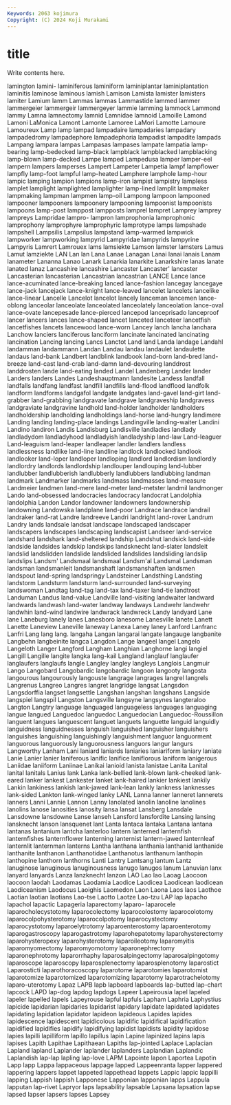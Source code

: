 ```yaml
---
Keywords: 2063 kojimura
Copyright: (C) 2024 Koji Murakami
---
```


# title

Write contents here.



 lamington lamini- laminiferous laminiform
laminiplantar laminiplantation laminitis laminose laminous lamish Lamison Lamista lamister lamisters
lamiter Lamium lamm Lammas lammas Lammastide lammed lammer lammergeier lammergeir
lammergeyer lammie lamming lammock Lammond lammy Lamna lamnectomy lamnid Lamnidae
lamnoid Lamoille Lamond Lamoni LaMonica Lamont Lamonte Lamoree LaMori Lamotte
Lamoure Lamoureux Lamp lamp lampad lampadaire lampadaries lampadary lampadedromy lampadephore
lampadephoria lampadist lampadite lampads Lampang lampara lampas Lampasas lampases lampate
lampatia lamp-bearing lamp-bedecked lamp-black lampblack lampblacked lampblacking lamp-blown lamp-decked Lampe
lamped Lampedusa lamper lamper-eel lampern lampers lamperses Lampert Lampeter Lampetia
lampf lampflower lampfly lamp-foot lampful lamp-heated Lamphere lamphole lamp-hour lampic
lamping lampion lampions lamp-iron lampist lampistry lampless lamplet lamplight lamplighted
lamplighter lamp-lined lamplit lampmaker lampmaking lampman lampmen lamp-oil Lampong lampoon
lampooned lampooner lampooners lampoonery lampooning lampoonist lampoonists lampoons lamp-post lamppost
lampposts lamprel lampret Lamprey lamprey lampreys Lampridae lampro- lampron lamprophonia
lamprophonic lamprophony lamprophyre lamprophyric lamprotype lamps lampshade lampshell Lampsilis Lampsilus
lampstand lamp-warmed lampwick lampworker lampworking lampyrid Lampyridae lampyrids lampyrine Lampyris
Lamrert Lamrouex lams lamsiekte Lamson lamster lamsters Lamus Lamut lamziekte
LAN Lan lan Lana Lanae Lanagan Lanai lanai lanais Lanam
lanameter Lananna Lanao Lanark Lanarkia lanarkite Lanarkshire lanas lanate lanated
lanaz Lancashire lancashire Lancaster Lancaster' lancaster Lancasterian lancasterian Lancastrian lancastrian
LANCE Lance lance lance-acuminated lance-breaking lanced lance-fashion lancegay lancegaye lance-jack
lancejack lance-knight lance-leaved lancelet lancelets lancelike lance-linear Lancelle Lancelot lancelot
lancely lanceman lancemen lance-oblong lanceolar lanceolate lanceolated lanceolately lanceolation lance-oval
lance-ovate lancepesade lance-pierced lancepod lanceprisado lanceproof lancer lancers lances lance-shaped
lancet lanceted lanceteer lancetfish lancetfishes lancets lancewood lance-worn Lancey lanch
lancha lanchara Lanchow lanciers lanciferous lanciform lancinate lancinated lancinating lancination
Lancing lancing Lancs Lanctot Land land Landa landage Landahl landamman
landammann Landan Landau landau landaulet landaulette landaus land-bank Landbert landblink
landbook land-born land-bred land-breeze land-cast land-crab land-damn land-devouring landdrost landdrosten
lande land-eating landed Landel Landenberg Lander lander Landers landers Landes
Landeshauptmann landesite Landess landfall landfalls landfang landfast landfill landfills land-flood
landflood landfolk landform landforms landgafol landgate landgates land-gavel land-girt land-grabber
land-grabbing landgravate landgrave landgraveship landgravess landgraviate landgravine landhold land-holder landholder
landholders landholdership landholding landholdings land-horse land-hungry landimere Landing landing landing-place
landings Landingville landing-waiter Landini Landino landiron Landis Landisburg Landisville landladies
landlady landladydom landladyhood landladyish landladyship land-law Land-leaguer Land-leaguism land-leaper landleaper
landler landlers landless landlessness landlike land-line landline landlock landlocked landlook
landlooker land-loper landloper landloping landlord landlordism landlordly landlordry landlords landlordship
landlouper landlouping land-lubber landlubber landlubberish landlubberly landlubbers landlubbing landman landmark
Landmarker landmarks landmass landmasses land-measure Landmeier landmen land-mere land-meter land-metster
landmil landmonger Lando land-obsessed landocracies landocracy landocrat Landolphia landolphia Landon
Landor landowner landowners landownership landowning Landowska landplane land-poor Landrace landrace
landrail landraker land-rat Landre landreeve Landri landright land-rover Landrum Landry
lands landsale landsat landscape landscaped landscaper landscapers landscapes landscaping landscapist
Landseer land-service landshard landshark land-sheltered landship Landshut landsick land-side landside
landsides landskip landskips landsknecht land-slater landsleit landslid landslidden landslide landslided
landslides landsliding landslip landslips Landsm' Landsmaal landsmaal Landsm'al Landsmal Landsman
landsman landsmanleit landsmanshaft landsmanshaften landsmen landspout land-spring landspringy Landsteiner Landsthing
Landsting landstorm Landsturm landsturm land-surrounded land-surveying landswoman Landtag land-tag land-tax
land-taxer land-tie landtrost Landuman Landus land-value Landville land-visiting landwaiter landward
landwards landwash land-water landway landways Landwehr landwehr landwhin land-wind landwire
landwrack landwreck Landy landyard Lane lane Laneburg lanely lanes Lanesboro
lanesome Lanesville lanete Lanett Lanette Laneview Laneville laneway Lanexa Laney
laney Lanford Lanfranc Lanfri Lang lang lang. langaha Langan langarai
langate langauge langbanite Langbehn langbeinite langca Langdon Lange langeel langel
Langelo Langeloth Langer Langford Langham Langhian Langhorne langi langiel Langill
Langille langite langka lang-kail Langland langlauf langlaufer langlaufers langlaufs langle
Langley langley langleys Langlois Langmuir Lango Langobard Langobardic langobardic langoon
langooty langosta langourous langourously langouste langrage langrages langrel langrels Langrenus
Langreo Langres langret langridge langsat Langsdon Langsdorffia langset langsettle Langshan
langshan langshans Langside langspiel langspil Langston Langsville langsyne langsynes langteraloo
Langton Langtry language languaged languageless languages languaging langue langued Languedoc
languedoc Languedocian Languedoc-Roussillon languent langues languescent languet languets languette languid
languidly languidness languidnesses languish languished languisher languishers languishes languishing languishingly
languishment languor languorment languorous languorously languorousness languors langur langurs Langworthy
Lanham Lani laniard laniards laniaries laniariform laniary laniate Lanie Lanier
lanier laniferous lanific lanifice laniflorous laniform lanigerous Laniidae laniiform Laniinae
Lanikai lanioid lanista lanistae Lanita Lanital lanital lanitals Lanius lank
Lanka lank-bellied lank-blown lank-cheeked lank-eared lanker lankest Lankester lanket lank-haired
lankier lankiest lankily Lankin lankiness lankish lank-jawed lank-lean lankly lankness
lanknesses lank-sided Lankton lank-winged lanky LANL Lanna lanner lanneret lannerets
lanners Lanni Lannie Lannon Lanny lanolated lanolin lanoline lanolines lanolins
lanose lanosities lanosity lansa lansat Lansberg Lansdale Lansdowne lansdowne Lanse
lanseh Lansford lansfordite Lansing lansing lansknecht lanson lansquenet lant Lanta
lantaca lantaka Lantana lantana lantanas lantanium lantcha lanterloo lantern lanterned
lanternfish lanternfishes lanternflower lanterning lanternist lantern-jawed lanternleaf lanternlit lanternman lanterns
Lantha lanthana lanthania lanthanid lanthanide lanthanite lanthanon Lanthanotidae Lanthanotus lanthanum
lanthopin lanthopine lanthorn lanthorns Lanti Lantry Lantsang lantum Lantz lanuginose
lanuginous lanuginousness lanugo lanugos lanum Lanuvian lanx lanyard lanyards Lanza
lanzknecht lanzon LAO Lao lao Laoag Laocoon laocoon laodah Laodamas
Laodamia Laodice Laodicea Laodicean laodicean Laodiceanism Laodocus Laoighis Laomedon Laon
Laona Laos laos Laothoe Laotian laotian laotians Lao-tse Laotto Laotze
Lao-tzu LAP lap lapacho lapachol lapactic Lapageria laparectomy laparo- laparocele
laparocholecystotomy laparocolectomy laparocolostomy laparocolotomy laparocolpohysterotomy laparocolpotomy laparocystectomy laparocystotomy laparoelytrotomy laparoenterostomy
laparoenterotomy laparogastroscopy laparogastrotomy laparohepatotomy laparohysterectomy laparohysteropexy laparohysterotomy laparoileotomy laparomyitis laparomyomectomy
laparomyomotomy laparonephrectomy laparonephrotomy laparorrhaphy laparosalpingectomy laparosalpingotomy laparoscope laparoscopy laparosplenectomy laparosplenotomy
laparostict Laparosticti laparothoracoscopy laparotome laparotomies laparotomist laparotomize laparotomized laparotomizing laparotomy
laparotrachelotomy laparo-uterotomy Lapaz LAPB lapb lapboard lapboards lap-butted lap-chart lapcock
LAPD lap-dog lapdog lapdogs Lapeer Lapeirousia lapel lapeled lapeler lapelled
lapels Lapeyrouse lapful lapfuls Lapham Laphria Laphystius lapicide lapidarian lapidaries
lapidarist lapidary lapidate lapidated lapidates lapidating lapidation lapidator lapideon lapideous
Lapides lapides lapidescence lapidescent lapidicolous lapidific lapidifical lapidification lapidified lapidifies
lapidify lapidifying lapidist lapidists lapidity lapidose lapies lapilli lapilliform lapillo
lapillus lapin Lapine lapinized lapins lapis lapises Lapith Lapithae Lapithaean
Lapiths lap-jointed Laplace Laplacian Lapland lapland Laplander laplander laplanders Laplandian
Laplandic Laplandish lap-lap lapling lap-love LAPM Lapointe lapon Laportea Lapotin
Lapp lapp Lappa lappaceous lappage lapped Lappeenranta lapper lappered lappering
lappers lappet lappeted lappethead lappets Lappic lappic lappilli lapping Lappish
lappish Lapponese Lapponian lapponian lapps Lappula lapputan lap-rivet Lapryor laps
lapsability lapsable Lapsana lapsation lapse lapsed lapser lapsers lapses Lapsey
